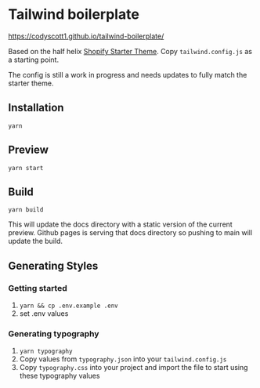 # Tailwind boilerplate

https://codyscott1.github.io/tailwind-boilerplate/

Based on the half helix [Shopify Starter Theme](https://www.figma.com/file/GY13fltZXHlOZTwOJ9sIb4/Shopify-Starter-Theme-%5B2021%5D?node-id=3646%3A39750). Copy `tailwind.config.js` as a starting point.

The config is still a work in progress and needs updates to fully match the starter theme.

## Installation

`yarn`

## Preview

`yarn start`

## Build

`yarn build`

This will update the docs directory with a static version of the current preview. Github pages is serving that docs directory so pushing to main will update the build.

## Generating Styles

### Getting started

1. `yarn && cp .env.example .env`
2. set .env values

### Generating typography

1. `yarn typography`
2. Copy values from `typography.json` into your `tailwind.config.js`
3. Copy `typography.css` into your project and import the file to start using these typography values
